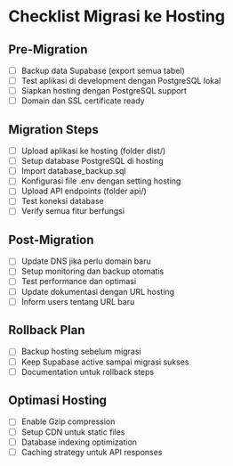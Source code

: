 
# Checklist Migrasi ke Hosting

## Pre-Migration
- [ ] Backup data Supabase (export semua tabel)
- [ ] Test aplikasi di development dengan PostgreSQL lokal
- [ ] Siapkan hosting dengan PostgreSQL support
- [ ] Domain dan SSL certificate ready

## Migration Steps
- [ ] Upload aplikasi ke hosting (folder dist/)
- [ ] Setup database PostgreSQL di hosting
- [ ] Import database_backup.sql
- [ ] Konfigurasi file .env dengan setting hosting
- [ ] Upload API endpoints (folder api/)
- [ ] Test koneksi database
- [ ] Verify semua fitur berfungsi

## Post-Migration
- [ ] Update DNS jika perlu domain baru
- [ ] Setup monitoring dan backup otomatis
- [ ] Test performance dan optimasi
- [ ] Update dokumentasi dengan URL hosting
- [ ] Inform users tentang URL baru

## Rollback Plan
- [ ] Backup hosting sebelum migrasi
- [ ] Keep Supabase active sampai migrasi sukses
- [ ] Documentation untuk rollback steps

## Optimasi Hosting
- [ ] Enable Gzip compression
- [ ] Setup CDN untuk static files
- [ ] Database indexing optimization
- [ ] Caching strategy untuk API responses
